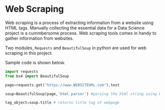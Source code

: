# Web Scraping

Web scraping is a process of extracting information from a website using HTML tags. Manually collecting the essential data for a Data Science project is a cummbersome process. Web scraping tools comes in handy to gather information from websites.

Two modules, `Requests` and `BeautifulSoup` in python are used for web scraping in this project.

Sample code is shown below.

```python
import requests
from bs4 import BeautifulSoup

page=requests.get("https://www.WEBSITEURL.com").text

soup=BeautifulSoup(page,'html.parser') #parsing the html string using BeautifulSoup object

tag_object=soup.title # returns title tag of webpage

```

